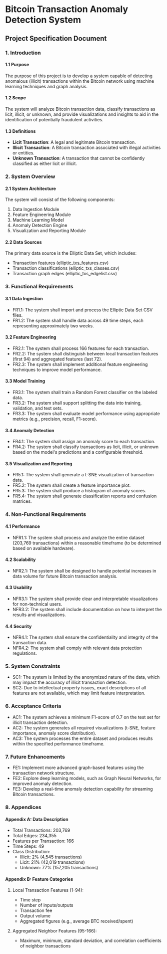# Bitcoin Transaction Anomaly Detection System
## Project Specification Document

### 1. Introduction

#### 1.1 Purpose
The purpose of this project is to develop a system capable of detecting anomalous (illicit) transactions within the Bitcoin network using machine learning techniques and graph analysis.

#### 1.2 Scope
The system will analyze Bitcoin transaction data, classify transactions as licit, illicit, or unknown, and provide visualizations and insights to aid in the identification of potentially fraudulent activities.

#### 1.3 Definitions
- **Licit Transaction**: A legal and legitimate Bitcoin transaction.
- **Illicit Transaction**: A Bitcoin transaction associated with illegal activities or entities.
- **Unknown Transaction**: A transaction that cannot be confidently classified as either licit or illicit.

### 2. System Overview

#### 2.1 System Architecture
The system will consist of the following components:
1. Data Ingestion Module
2. Feature Engineering Module
3. Machine Learning Model
4. Anomaly Detection Engine
5. Visualization and Reporting Module

#### 2.2 Data Sources
The primary data source is the Elliptic Data Set, which includes:
- Transaction features (elliptic_txs_features.csv)
- Transaction classifications (elliptic_txs_classes.csv)
- Transaction graph edges (elliptic_txs_edgelist.csv)

### 3. Functional Requirements

#### 3.1 Data Ingestion
- FR1.1: The system shall import and process the Elliptic Data Set CSV files.
- FR1.2: The system shall handle data across 49 time steps, each representing approximately two weeks.

#### 3.2 Feature Engineering
- FR2.1: The system shall process 166 features for each transaction.
- FR2.2: The system shall distinguish between local transaction features (first 94) and aggregated features (last 72).
- FR2.3: The system shall implement additional feature engineering techniques to improve model performance.

#### 3.3 Model Training
- FR3.1: The system shall train a Random Forest classifier on the labeled data.
- FR3.2: The system shall support splitting the data into training, validation, and test sets.
- FR3.3: The system shall evaluate model performance using appropriate metrics (e.g., precision, recall, F1-score).

#### 3.4 Anomaly Detection
- FR4.1: The system shall assign an anomaly score to each transaction.
- FR4.2: The system shall classify transactions as licit, illicit, or unknown based on the model's predictions and a configurable threshold.

#### 3.5 Visualization and Reporting
- FR5.1: The system shall generate a t-SNE visualization of transaction data.
- FR5.2: The system shall create a feature importance plot.
- FR5.3: The system shall produce a histogram of anomaly scores.
- FR5.4: The system shall generate classification reports and confusion matrices.

### 4. Non-Functional Requirements

#### 4.1 Performance
- NFR1.1: The system shall process and analyze the entire dataset (203,769 transactions) within a reasonable timeframe (to be determined based on available hardware).

#### 4.2 Scalability
- NFR2.1: The system shall be designed to handle potential increases in data volume for future Bitcoin transaction analysis.

#### 4.3 Usability
- NFR3.1: The system shall provide clear and interpretable visualizations for non-technical users.
- NFR3.2: The system shall include documentation on how to interpret the results and visualizations.

#### 4.4 Security
- NFR4.1: The system shall ensure the confidentiality and integrity of the transaction data.
- NFR4.2: The system shall comply with relevant data protection regulations.

### 5. System Constraints

- SC1: The system is limited by the anonymized nature of the data, which may impact the accuracy of illicit transaction detection.
- SC2: Due to intellectual property issues, exact descriptions of all features are not available, which may limit feature interpretation.

### 6. Acceptance Criteria

- AC1: The system achieves a minimum F1-score of 0.7 on the test set for illicit transaction detection.
- AC2: The system generates all required visualizations (t-SNE, feature importance, anomaly score distribution).
- AC3: The system processes the entire dataset and produces results within the specified performance timeframe.

### 7. Future Enhancements

- FE1: Implement more advanced graph-based features using the transaction network structure.
- FE2: Explore deep learning models, such as Graph Neural Networks, for improved anomaly detection.
- FE3: Develop a real-time anomaly detection capability for streaming Bitcoin transactions.

### 8. Appendices

#### Appendix A: Data Description
- Total Transactions: 203,769
- Total Edges: 234,355
- Features per Transaction: 166
- Time Steps: 49
- Class Distribution:
  - Illicit: 2% (4,545 transactions)
  - Licit: 21% (42,019 transactions)
  - Unknown: 77% (157,205 transactions)

#### Appendix B: Feature Categories
1. Local Transaction Features (1-94):
   - Time step
   - Number of inputs/outputs
   - Transaction fee
   - Output volume
   - Aggregated figures (e.g., average BTC received/spent)

2. Aggregated Neighbor Features (95-166):
   - Maximum, minimum, standard deviation, and correlation coefficients of neighbor transactions

